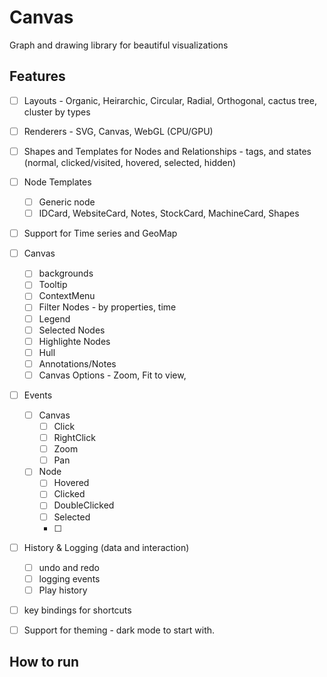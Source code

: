 # Canvas 

Graph and drawing library for beautiful visualizations


## Features 

- [ ] Layouts - Organic, Heirarchic, Circular, Radial, Orthogonal, cactus tree, cluster by types
- [ ] Renderers - SVG, Canvas, WebGL (CPU/GPU)
- [ ] Shapes and Templates for Nodes and Relationships - tags, and states (normal, clicked/visited, hovered, selected, hidden)
- [ ] Node Templates
    - [ ] Generic node
    - [ ] IDCard, WebsiteCard, Notes, StockCard, MachineCard, Shapes
- [ ] Support for Time series and GeoMap 
- [ ] Canvas 
    - [ ] backgrounds
    - [ ] Tooltip
    - [ ] ContextMenu
    - [ ] Filter Nodes - by properties, time
    - [ ] Legend
    - [ ] Selected Nodes 
    - [ ] Highlighte Nodes
    - [ ] Hull 
    - [ ] Annotations/Notes
    - [ ] Canvas Options - Zoom, Fit to view,  
- [ ] Events
    - [ ] Canvas 
        - [ ] Click 
        - [ ] RightClick
        - [ ] Zoom 
        - [ ] Pan 
    - [ ] Node 
        - [ ] Hovered
        - [ ] Clicked 
        - [ ] DoubleClicked
        - [ ] Selected
        - [ ] 
- [ ] History & Logging (data and interaction)
    - [ ] undo and redo 
    - [ ] logging events 
    - [ ] Play history 
- [ ] key bindings for shortcuts
- [ ] Support for theming - dark mode to start with.


## How to run 